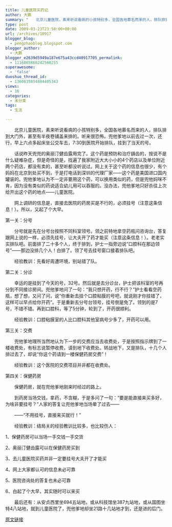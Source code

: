 ```yaml
---
title: 儿童医院买药记
author: 大鹏
summary: "　　北京儿童医院，素来听说看病的小孩特别多，全国各地慕名而来的人，排队排到大门外，甚至有半夜卷铺盖来排的。听来很恐怖。兜他爹地以前去过一次，还行，早上六点多起床坐公交车去，7:30到医院开始排队，挂到了当天的号。"
type: post
date: 2009-03-23T23:50:00+00:00
url: /archives/10917
blogger_blog:
  - pengzhaoblog.blogspot.com
blogger_author:
  - 大鹏
blogger_e2639d5949a187e675a43ccd40917705_permalink:
  - 1116865868242568255
superawesome:
  - 'false'
duoshuo_thread_id:
  - 1360835854884405343
views:
  - 16
categories:
  - 未分类
tags:
  - 生活

---
```

　　北京儿童医院，素来听说看病的小孩特别多，全国各地慕名而来的人，排队排到大门外，甚至有半夜卷铺盖来排的。听来很恐怖。兜他爹地以前去过一次，还行，早上六点多起床坐公交车去，7:30到医院开始排队，挂到了当天的号。
  
　　话说昨天兜兜的奥丽汀健齿露用完了。这个药是预防和治疗龋齿的，按说不是什么疑难杂症，但是奇怪的是，找遍了我家附近大大小小的4个药店以及单位附近两个药店，都没有卖的，甚至听都没听说过。网上关于这个药的信息也很少，有个妈妈在北京到处买不到，于是打电话到深圳的代理厂家——这个药是美国进口国内罐装的。兜他爹地认为不一定非要用这个药，可以换用类似的药，但是兜他妈咪不肯，因为没有类似的药说适合幼儿用可以吞服的。没办法，兜他爹地只好杀往上次给开出这个药的地点——儿童医院。
  
　　网上调研的信息是，直接去医院的药房买是不行的，必须挂号（注意这条信息！）。所以，又起了个大早。

第一关：分号
  
　　分号就是先在分号台按照不同科室领号。领之前特地拿空药瓶问咨询台，答复跟网上说的一样，必须先挂号，让大夫开了药才能买（注意这条信息！）。老老实实排队吧。前面排了二十多个人，终于排到，护士一指旁边说“口腔科在那边领号”——那边没排几个人！白排了。领了号去挂号窗口接着排队吧。
  
　　经验教训：先看好周遭环境，别站错了队。

第二关：分诊
  
　　幸运的是挂到了今天的号，32号。然后就是去分诊台，护士把该科室的号再分到不同接诊房间。兜他爹地问了一句：“我只想开药，行不行？”护士看看空药瓶，想了想，又问了问，说“你重新去挂个口腔粘膜的号吧，就说刚才你挂错了，这样可以早点给你开药”。于是重新去分号台领号，挂号倒是免了。领到的是7号，不错不错。再到口腔科，等了5分钟，轮到了，开药很顺利。
  
　　经验教训：口腔粘膜室的人比口腔科其他室病号少多了，开药可以用。

第三关：交费
  
　　兜他爹地理所当然地认为下一步的交费应当去收费处，于是按照指示牌到了一楼收费处，有标志说暂停收费，请到地下收费处。转战地下，又是排队，十几个人排过去了，却说“你这个药请到一楼保健药房交费”！
  
　　经验教训：这个医院的交费项目并非都在收费处。

第四关：保健药房
  
　　保健药房，就在兜他爹地刚来时经过的路上。
  
　　到药房当场交钱，拿药，不含糊，于是多问了一句：“要是能直接来买多好，为啥非要挂号？”人家的答复让兜他爹地当场晕了过去——
  
　　——“不用挂号，直接来买就行！”
  
　　经验教训：结局关的经验教训比较多，也比较伤人：
  
1、保健药房可以当场一手交钱一手交货
  
2、奥丽汀健齿露可以在保健药房买到
  
3、去儿童医院买药并非一定要挂号大夫开了才能买
  
4、网上大家都认可的信息未必可靠
  
5、医院咨询处的答复也未必可靠
  
6、白起了个大早，其实随时可以来买
  
　　最后还有：从安贞西里坐694五站地，或从科技馆坐387九站地，或从国图坐特4八站地，就到儿童医院了，兜他爹地却坐21路十几站地才到，还是进的后门。

[原文链接](http://dapengde.com/archives/10917)

